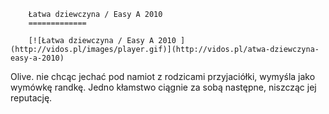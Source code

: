 
        Łatwa dziewczyna / Easy A 2010 
        =============
        
        [![Łatwa dziewczyna / Easy A 2010 ](http://vidos.pl/images/player.gif)](http://vidos.pl/atwa-dziewczyna-easy-a-2010)
        
        
 Olive. nie chcąc jechać pod namiot z rodzicami przyjaciółki, wymyśla jako wymówkę randkę. Jedno kłamstwo ciągnie za sobą następne, niszcząc jej reputację.
    